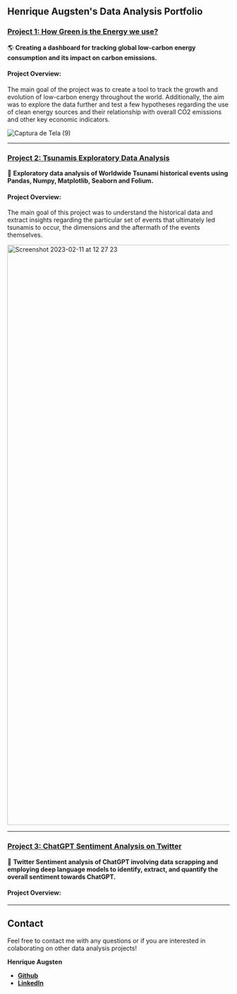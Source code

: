 ## Henrique Augsten's Data Analysis Portfolio

### [Project 1: How Green is the Energy we use?](https://github.com/hafluz/energy_data)
🌎 **Creating a dashboard for tracking global low-carbon energy consumption and its impact on carbon emissions.**

#### Project Overview:
The main goal of the project was to create a tool to track the growth and evolution of low-carbon energy throughout the world. Additionally, the aim was to explore the data further and test a few hypotheses regarding the use of clean energy sources and their relationship with overall CO2 emissions and other key economic indicators.

![Captura de Tela (9)](https://user-images.githubusercontent.com/122936255/215545006-45224a36-7173-4e34-978f-217180bcca6f.png)

_________________

### [Project 2: Tsunamis Exploratory Data Analysis](https://github.com/hafluz/tsunami_exploratory)
🌊 **Exploratory data analysis of Worldwide Tsunami historical events using Pandas, Numpy, Matplotlib, Seaborn and Folium.**

#### Project Overview:
The main goal of this project was to understand the historical data and extract insights regarding the particular set of events that ultimately led tsunamis to occur, the dimensions and the aftermath of the events themselves.

<img width="1317" alt="Screenshot 2023-02-11 at 12 27 23" src="https://user-images.githubusercontent.com/122936255/218266767-0c348863-e6d9-4bdf-a534-9b36b17ab2a9.png">

_________________

### [Project 3: ChatGPT Sentiment Analysis on Twitter](https://github.com/hafluz/sentiment_analysis)
💬 **Twitter Sentiment analysis of ChatGPT involving data scrapping and employing deep language models to identify, extract, and quantify the overall sentiment towards ChatGPT.**

#### Project Overview:

_________________

## Contact
Feel free to contact me with any questions or if you are interested in colaborating on other data analysis projects!

**Henrique Augsten**

* **[Github](https://github.com/hafluz)**
* **[LinkedIn](https://www.linkedin.com/in/henrique-augsten)**
